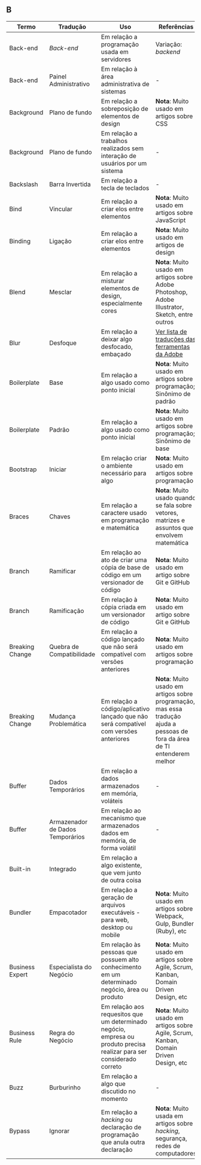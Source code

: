 ## B
Termo | Tradução | Uso | Referências
--- | --- | --- | ---
Back-end | *Back-end* | Em relação a programação usada em servidores | Variação: *backend*
Back-end | Painel Administrativo | Em relação à área administrativa de sistemas | -
Background | Plano de fundo | Em relação a sobreposição de elementos de design | **Nota**: Muito usado em artigos sobre CSS
Background | Plano de fundo | Em relação a trabalhos realizados sem interação de usuários por um sistema | -
Backslash | Barra Invertida | Em relação a tecla de teclados | -
Bind | Vincular | Em relação a criar elos entre elementos | **Nota**: Muito usado em artigos sobre JavaScript
Binding | Ligação | Em relação a criar elos entre elementos | **Nota**: Muito usado em artigos de design
Blend | Mesclar | Em relação a misturar elementos de design, especialmente cores | **Nota**: Muito usado em artigos sobre Adobe Photoshop, Adobe Illustrator, Sketch, entre outros
Blur | Desfoque | Em relação a deixar algo desfocado, embaçado | [Ver lista de traduções das ferramentas da Adobe](https://github.com/erickpatrick/termos-ti-design-pt-br/blob/master/termos/adobe-tools.md)
Boilerplate | Base | Em relação a algo usado como ponto inicial | **Nota**: Muito usado em artigos sobre programação; Sinônimo de padrão
Boilerplate | Padrão | Em relação a algo usado como ponto inicial | **Nota**: Muito usado em artigos sobre programação; Sinônimo de base
Bootstrap | Iniciar | Em relação criar o ambiente necessário para algo | **Nota**: Muito usado em artigos sobre programação
Braces | Chaves | Em relação a caractere usado em programação e matemática | **Nota**: Muito usado quando se fala sobre vetores, matrizes e assuntos que envolvem matemática
Branch | Ramificar | Em relação ao ato de criar uma cópia de base de código em um versionador de código | **Nota**: Muito usado em artigo sobre Git e GitHub
Branch | Ramificação | Em relação à cópia criada em um versionador de código | **Nota**: Muito usado em artigo sobre Git e GitHub
Breaking Change | Quebra de Compatibilidade | Em relação a código lançado que não será compatível com versões anteriores | **Nota**: Muito usado em artigos sobre programação
Breaking Change | Mudança Problemática | Em relação a código/aplicativo lançado que não será compatível com versões anteriores  | **Nota**: Muito usado em artigos sobre programação, mas essa tradução ajuda a pessoas de fora da área de TI entenderem melhor
Buffer | Dados Temporários | Em relação a dados armazenados em memória, voláteis | -
Buffer | Armazenador de Dados Temporários | Em relação ao mecanismo que armazenados dados em memória, de forma volátil | -
Built-in | Integrado | Em relação a algo existente, que vem junto de outra coisa | 
Bundler | Empacotador | Em relação a geração de arquivos executáveis - para web, desktop ou mobile | **Nota**: Muito usado em artigos sobre Webpack, Gulp, Bundler (Ruby), etc
Business Expert | Especialista do Negócio | Em relação às pessoas que possuem alto conhecimento em um determinado negócio, área ou produto | **Nota**: Muito usado em artigos sobre Agile, Scrum, Kanban, Domain Driven Design, etc
Business Rule | Regra do Negócio | Em relação aos requesitos que um determinado negócio, empresa ou produto precisa realizar para ser considerado correto | **Nota**: Muito usado em artigos sobre Agile, Scrum, Kanban, Domain Driven Design, etc
Buzz | Burburinho | Em relação a algo que discutido no momento | -
Bypass | Ignorar | Em relação a *hacking* ou declaração de programação que anula outra declaração | **Nota**: Muito usada em artigos sobre *hacking*, segurança, redes de computadores
